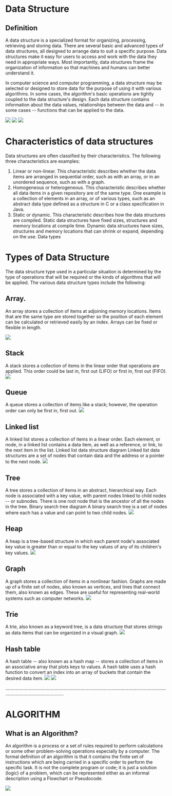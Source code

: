 # Data Structure

## Definition

A data structure is a specialized format for organizing, processing, retrieving and storing data. There are several basic and advanced types of data structures, all designed to arrange data to suit a specific purpose. Data structures make it easy for users to access and work with the data they need in appropriate ways. Most importantly, data structures frame the organization of information so that machines and humans can better understand it.

In computer science and computer programming, a data structure may be selected or designed to store data for the purpose of using it with various algorithms. In some cases, the algorithm's basic operations are tightly coupled to the data structure's design. Each data structure contains information about the data values, relationships between the data and -- in some cases -- functions that can be applied to the data.

![](../Images/1DSA/datastructure.png)
![](../Images/1DSA/queue%20data%20stru.png)
![](../Images/1DSA/stack_dsa.png)


# Characteristics of data structures
Data structures are often classified by their characteristics. The following three characteristics are examples:

1. Linear or non-linear. This characteristic describes whether the data items are arranged in sequential order, such as with an array, or in an unordered sequence, such as with a graph.
2. Homogeneous or heterogeneous. This characteristic describes whether all data items in a given repository are of the same type. One example is a collection of elements in an array, or of various types, such as an abstract data type defined as a structure in C or a class specification in Java.
3. Static or dynamic. This characteristic describes how the data structures are compiled. Static data structures have fixed sizes, structures and memory locations at compile time. Dynamic data structures have sizes, structures and memory locations that can shrink or expand, depending on the use.
Data types




# Types of Data Structure
The data structure type used in a particular situation is determined by the type of operations that will be required or the kinds of algorithms that will be applied. The various data structure types include the following:

## Array. 
   An array stores a collection of items at adjoining memory locations. Items that are the same type are stored together so the position of each element can be calculated or retrieved easily by an index. Arrays can be fixed or flexible in length.

   ![](../Images/Array/array_init.png)

## Stack
A stack stores a collection of items in the linear order that operations are applied. This order could be last in, first out (LIFO) or first in, first out (FIFO).
![](../Images/1DSA/stack_dsa.png)


## Queue 
A queue stores a collection of items like a stack; however, the operation order can only be first in, first out.
![](../Images/1DSA/queue%20data%20stru.png)

## Linked list
A linked list stores a collection of items in a linear order. Each element, or node, in a linked list contains a data item, as well as a reference, or link, to the next item in the list.
Linked list data structure diagram
Linked list data structures are a set of nodes that contain data and the address or a pointer to the next node.
![](../Images/1DSA/linkedlistdsa.png)

## Tree 
A tree stores a collection of items in an abstract, hierarchical way. Each node is associated with a key value, with parent nodes linked to child nodes -- or subnodes. There is one root node that is the ancestor of all the nodes in the tree.
Binary search tree diagram
A binary search tree is a set of nodes where each has a value and can point to two child nodes.
![](../Images/1DSA/tree_dsa.png)

## Heap 
A heap is a tree-based structure in which each parent node's associated key value is greater than or equal to the key values of any of its children's key values.
![](../Images/1DSA/heapdsa.png)

## Graph
 A graph stores a collection of items in a nonlinear fashion. Graphs are made up of a finite set of nodes, also known as vertices, and lines that connect them, also known as edges. These are useful for representing real-world systems such as computer networks.
![](../Images/1DSA/graphdsa.png)


## Trie 
 A trie, also known as a keyword tree, is a data structure that stores strings as data items that can be organized in a visual graph.
![](../Images/1DSA/triedsa.png)

## Hash table
 A hash table -- also known as a hash map -- stores a collection of items in an associative array that plots keys to values. A hash table uses a hash function to convert an index into an array of buckets that contain the desired data item.
![](../Images/1DSA/hashtabledsa1.png)
![](../Images/1DSA/hashtabledsa2.png)

.........................................................................................................................................................................
# ALGORITHM

## What is an Algorithm?
An algorithm is a process or a set of rules required to perform calculations or some other problem-solving operations especially by a computer. The formal definition of an algorithm is that it contains the finite set of instructions which are being carried in a specific order to perform the specific task. It is not the complete program or code; it is just a solution (logic) of a problem, which can be represented either as an informal description using a Flowchart or Pseudocode.

![](../Images/1DSA/types_of_algo.png)

